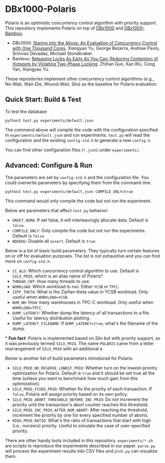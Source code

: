 DBx1000-Polaris
===============

Polaris is an optimistic concurrency control algorithm with priority support. This repository implements Polaris on top of [DBx1000](https://github.com/yxymit/DBx1000) and [DBx1000-Bamboo](https://github.com/ScarletGuo/Bamboo-Public).

- DBx1000: [Staring into the Abyss: An Evaluation of Concurrency Control with One Thousand Cores](http://www.vldb.org/pvldb/vol8/p209-yu.pdf). Xiangyao Yu, George Bezerra, Andrew Pavlo, Srinivas Devadas, Michael Stonebraker.
- Bamboo: [Releasing Locks As Early As You Can: Reducing Contention of Hotspots by Violating Two-Phase Locking](https://doi.org/10.1145/3448016.3457294). Zhihan Guo, Kan Wu, Cong Yan, Xiangyao Yu.

These repositories implement other concurrency control algorithms (e.g., No-Wait, Wait-Die, Wound-Wait, Silo) as the baseline for Polaris evaluation.

Quick Start: Build & Test
------------

To test the database

```shell
python3 test.py experiments/default.json
```

The command above will compile the code with the configuration specified in `experiments/default.json` and run experiments. `test.py` will read the configuration and the existing `config-std.h` to generate a new `config.h`.

You can find other configuration files (`*.json`) under `experiments/`.

Advanced: Configure & Run
---------------

The parameters are set by `config-std.h` and the configuration file. You could overwrite parameters by specifying them from the command-line.

```shell
python3 test.py experiments/default.json COMPILE_ONLY=true
```

This command would only compile the code but not run the experiment.

Below are parameters that affect `test.py` behavior:

- `UNSET_NUMA`: If set false, it will interleavingly allocate data. Default is `false`.
- `COMPILE_ONLY`: Only compile the code but not run the experiments. Default is `false`.
- `NDEBUG`: Disable all `assert`. Default is `true`.

Below is a list of basic build parameters. They typically turn certain features on or off for evaluation purposes. The list is not exhaustive and you can find more on `config-std.h`.

- `CC_ALG`: Which concurrency control algorithm to use. Default is `SILO_PRIO`, which is an alias name of Polaris\*.
- `THREAD_CNT`: How many threads to use.
- `WORKLOAD`: Which workload to run. Either `YCSB` or `TPCC`.
- `ZIPF_THETA`: What is the Zipfian theta value in YCSB workload. Only useful when `WORKLOAD=YCSB`.
- `NUM_WH`: How many warehouses in TPC-C workload. Only useful when `WORKLOAD=TPCC`.
- `DUMP_LATENCY`: Whether dump the latency of all transactions to a file. Useful for latency distribution plotting.
- `DUMP_LATENCY_FILENAME`: If `DUMP_LATENCY=true`, what's the filename of the dump.

\* **Fun fact**: Polaris is implemented based on Silo but with priority support, so it was previously termed `SILO_PRIO`. The name `POLARIS` came from a letter rearrangement of `SILO_PRIO` with an additional `A`.

Below is another list of build parameters introduced for Polaris:

- `SILO_PRIO_NO_RESERVE_LOWEST_PRIO`: Whether turn on the lowest-priority optimization for Polaris. Default is `true` and it should be set true all the time (unless you want to benchmark how much gain from this optimization).
- `SILO_PRIO_FIXED_PRIO`: Whether fix the priority of each transaction. If `false`, Polaris will assign priority based on its own policy.
- `SILO_PRIO_ABORT_THRESHOLD_BEFORE_INC_PRIO`: Do not increment the priority until the transaction's abort counter reaches this threshold.
- `SILO_PRIO_INC_PRIO_AFTER_NUM_ABORT`: After reaching the threshold, increment the priority by one for every specified number of aborts.
- `HIGH_PRIO_RATIO`: What's the ratio of transactions that start with high (i.e., nonzero) priority. Useful to simulate the case of user-specified priority.

There are other handy tools included in this repository. `experiments/*.sh` are scripts to reproduce the experiments described in our paper. `parse.py` will process the experiment results into CSV files and `plot.py` can visualize them.
